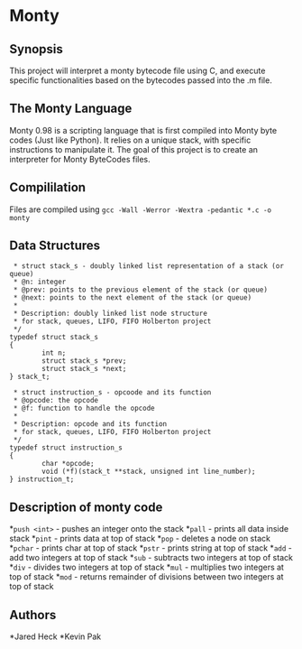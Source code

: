 # Monty

## Synopsis
This project will interpret a monty bytecode file using C, and execute specific functionalities based on the bytecodes passed into the .m file.

## The Monty Language
Monty 0.98 is a scripting language that is first compiled into Monty byte codes (Just like Python). It relies on a unique stack, with specific instructions to manipulate it. The goal of this project is to create an interpreter for Monty ByteCodes files.

## Compililation
Files are compiled using `gcc -Wall -Werror -Wextra -pedantic *.c -o monty`

## Data Structures
```/**
 * struct stack_s - doubly linked list representation of a stack (or queue)
 * @n: integer
 * @prev: points to the previous element of the stack (or queue)
 * @next: points to the next element of the stack (or queue)
 *
 * Description: doubly linked list node structure
 * for stack, queues, LIFO, FIFO Holberton project
 */
typedef struct stack_s
{
        int n;
        struct stack_s *prev;
        struct stack_s *next;
} stack_t;
```

```/**
 * struct instruction_s - opcoode and its function
 * @opcode: the opcode
 * @f: function to handle the opcode
 *
 * Description: opcode and its function
 * for stack, queues, LIFO, FIFO Holberton project
 */
typedef struct instruction_s
{
        char *opcode;
        void (*f)(stack_t **stack, unsigned int line_number);
} instruction_t;
```


## Description of monty code
*`push <int>` - pushes an integer onto the stack
*`pall` - prints all data inside stack
*`pint` - prints data at top of stack
*`pop` - deletes a node on stack
*`pchar` - prints char at top of stack
*`pstr` - prints string at top of stack
*`add` - add two integers at top of stack
*`sub` - subtracts two integers at top of stack
*`div` - divides two integers at top of stack
*`mul` - multiplies two integers at top of stack
*`mod` - returns remainder of divisions between two integers at top of stack

## Authors
*Jared Heck
*Kevin Pak
